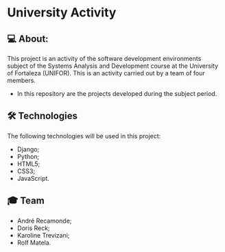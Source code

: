 # University Activity

## 💻 About:

This project is an activity of the software development environments subject of the Systems Analysis and Development course at the University of Fortaleza (UNIFOR). This is an activity carried out by a team of four members.

- In this repository are the projects developed during the subject period.

## 🛠 Technologies

The following technologies will be used in this project:

- Django;
- Python;
- HTML5;
- CSS3;
- JavaScript.

## 🎓 Team

- André Recamonde;
- Doris Reck; 
- Karoline Trevizani;
- Rolf Matela.
